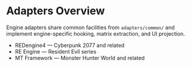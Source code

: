 # Adapters Overview

Engine adapters share common facilities from `adapters/common/` and implement engine-specific hooking, matrix extraction, and UI projection.

- REDengine4 — Cyberpunk 2077 and related
- RE Engine — Resident Evil series
- MT Framework — Monster Hunter World and related
